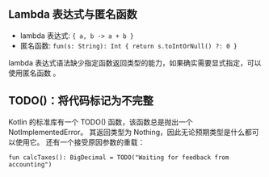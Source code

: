 ## Lambda 表达式与匿名函数

* lambda 表达式: `{ a, b -> a + b }`
* 匿名函数: `fun(s: String): Int { return s.toIntOrNull() ?: 0 }`



lambda 表达式语法缺少指定函数返回类型的能力，如果确实需要显式指定，可以使用匿名函数 。

## TODO()：将代码标记为不完整

Kotlin 的标准库有一个 TODO() 函数，该函数总是抛出一个 NotImplementedError。 其返回类型为 Nothing，因此无论预期类型是什么都可以使用它。 还有一个接受原因参数的重载：

```
fun calcTaxes(): BigDecimal = TODO("Waiting for feedback from accounting")
```
